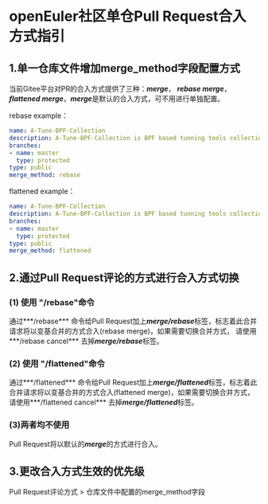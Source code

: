 # openEuler社区单仓Pull Request合入方式指引
## 1.单一仓库文件增加merge_method字段配置方式
当前Gitee平台对PR的合入方式提供了三种：***merge***， ***rebase merge***， ***flattened merge***，***merge***是默认的合入方式，可不用进行单独配置。

rebase example：
```yaml
name: A-Tune-BPF-Collection
description: A-Tune-BPF-Collection is BPF based tunning tools collection
branches:
- name: master
  type: protected
type: public
merge_method: rebase
```

flattened example：
```yaml
name: A-Tune-BPF-Collection
description: A-Tune-BPF-Collection is BPF based tunning tools collection
branches:
- name: master
  type: protected
type: public
merge_method: flattened
```

## 2.通过Pull Request评论的方式进行合入方式切换
### (1) 使用 "/rebase"命令
通过***/rebase*** 命令给Pull Request加上***merge/rebase***标签，标志着此合并请求将以变基合并的方式合入(rebase merge)，如果需要切换合并方式，
请使用***/rebase cancel*** 去掉***merge/rebase***标签。
### (2) 使用 "/flattened"命令
通过***/flattened*** 命令给Pull Request加上***merge/flattened***标签，标志着此合并请求将以变基合并的方式合入(flattened merge)，如果需要切换合并方式，
请使用***/flattened cancel*** 去掉***merge/flattened***标签。
### (3)两者均不使用
Pull Request将以默认的***merge***的方式进行合入。

## 3.更改合入方式生效的优先级
Pull Request评论方式 > 仓库文件中配置的merge_method字段
